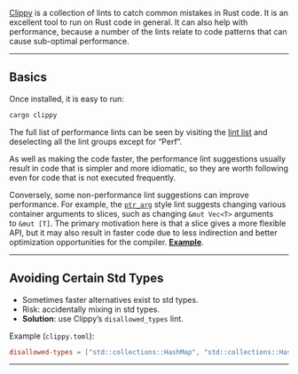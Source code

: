 
[Clippy](https://github.com/rust-lang/rust-clippy) is a collection of lints to catch common mistakes in Rust code. It is an excellent tool to run on Rust code in general. It can also help with performance, because a number of the lints relate to code patterns that can cause sub-optimal performance.

---
## Basics

Once installed, it is easy to run:

```bash
cargo clippy
```

The full list of performance lints can be seen by visiting the [lint list](https://rust-lang.github.io/rust-clippy/master/) and deselecting all the lint groups except for “Perf”.

As well as making the code faster, the performance lint suggestions usually result in code that is simpler and more idiomatic, so they are worth following even for code that is not executed frequently.

Conversely, some non-performance lint suggestions can improve performance. For example, the [`ptr_arg`](https://rust-lang.github.io/rust-clippy/master/index.html#ptr_arg) style lint suggests changing various container arguments to slices, such as changing `&mut Vec<T>` arguments to `&mut [T]`. The primary motivation here is that a slice gives a more flexible API, but it may also result in faster code due to less indirection and better optimization opportunities for the compiler. [**Example**](https://github.com/fschutt/fastblur/pull/3/files).

---
## Avoiding Certain Std Types
  
- Sometimes faster alternatives exist to std types.  
- Risk: accidentally mixing in std types.  
- **Solution**: use Clippy’s `disallowed_types` lint.  

Example (`clippy.toml`):  

```toml
disallowed-types = ["std::collections::HashMap", "std::collections::HashSet"]
```

---